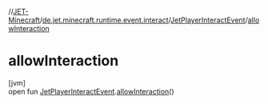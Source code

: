 //[JET-Minecraft](../../../index.md)/[de.jet.minecraft.runtime.event.interact](../index.md)/[JetPlayerInteractEvent](index.md)/[allowInteraction](allow-interaction.md)

# allowInteraction

[jvm]\
open fun [JetPlayerInteractEvent](index.md).[allowInteraction](allow-interaction.md)()
